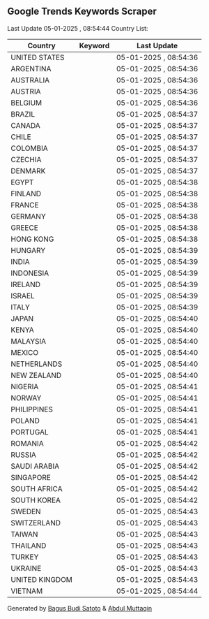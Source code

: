 
## Google Trends Keywords Scraper

Last Update 05-01-2025 , 08:54:44
Country List:

| Country | Keyword | Last Update |
| --- | --- | --- |
| UNITED STATES |  | 05-01-2025 , 08:54:36 |
| ARGENTINA |  | 05-01-2025 , 08:54:36 |
| AUSTRALIA |  | 05-01-2025 , 08:54:36 |
| AUSTRIA |  | 05-01-2025 , 08:54:36 |
| BELGIUM |  | 05-01-2025 , 08:54:36 |
| BRAZIL |  | 05-01-2025 , 08:54:37 |
| CANADA |  | 05-01-2025 , 08:54:37 |
| CHILE |  | 05-01-2025 , 08:54:37 |
| COLOMBIA |  | 05-01-2025 , 08:54:37 |
| CZECHIA |  | 05-01-2025 , 08:54:37 |
| DENMARK |  | 05-01-2025 , 08:54:37 |
| EGYPT |  | 05-01-2025 , 08:54:38 |
| FINLAND |  | 05-01-2025 , 08:54:38 |
| FRANCE |  | 05-01-2025 , 08:54:38 |
| GERMANY |  | 05-01-2025 , 08:54:38 |
| GREECE |  | 05-01-2025 , 08:54:38 |
| HONG KONG |  | 05-01-2025 , 08:54:38 |
| HUNGARY |  | 05-01-2025 , 08:54:39 |
| INDIA |  | 05-01-2025 , 08:54:39 |
| INDONESIA |  | 05-01-2025 , 08:54:39 |
| IRELAND |  | 05-01-2025 , 08:54:39 |
| ISRAEL |  | 05-01-2025 , 08:54:39 |
| ITALY |  | 05-01-2025 , 08:54:39 |
| JAPAN |  | 05-01-2025 , 08:54:40 |
| KENYA |  | 05-01-2025 , 08:54:40 |
| MALAYSIA |  | 05-01-2025 , 08:54:40 |
| MEXICO |  | 05-01-2025 , 08:54:40 |
| NETHERLANDS |  | 05-01-2025 , 08:54:40 |
| NEW ZEALAND |  | 05-01-2025 , 08:54:40 |
| NIGERIA |  | 05-01-2025 , 08:54:41 |
| NORWAY |  | 05-01-2025 , 08:54:41 |
| PHILIPPINES |  | 05-01-2025 , 08:54:41 |
| POLAND |  | 05-01-2025 , 08:54:41 |
| PORTUGAL |  | 05-01-2025 , 08:54:41 |
| ROMANIA |  | 05-01-2025 , 08:54:42 |
| RUSSIA |  | 05-01-2025 , 08:54:42 |
| SAUDI ARABIA |  | 05-01-2025 , 08:54:42 |
| SINGAPORE |  | 05-01-2025 , 08:54:42 |
| SOUTH AFRICA |  | 05-01-2025 , 08:54:42 |
| SOUTH KOREA |  | 05-01-2025 , 08:54:42 |
| SWEDEN |  | 05-01-2025 , 08:54:43 |
| SWITZERLAND |  | 05-01-2025 , 08:54:43 |
| TAIWAN |  | 05-01-2025 , 08:54:43 |
| THAILAND |  | 05-01-2025 , 08:54:43 |
| TURKEY |  | 05-01-2025 , 08:54:43 |
| UKRAINE |  | 05-01-2025 , 08:54:43 |
| UNITED KINGDOM |  | 05-01-2025 , 08:54:43 |
| VIETNAM |  | 05-01-2025 , 08:54:44 |

Generated by [Bagus Budi Satoto](https://github.com/bagussatoto/) & [Abdul Muttaqin](https://github.com/fdciabdul/)
